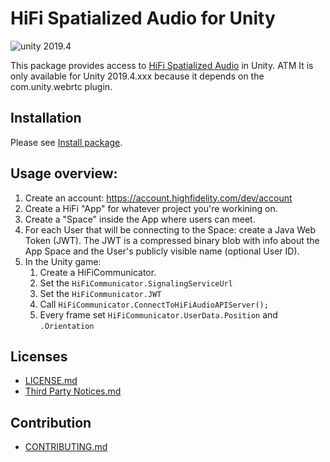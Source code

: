 # HiFi Spatialized Audio for Unity

<img src="https://img.shields.io/badge/unity-2019.4-green.svg?style=flat-square" alt="unity 2019.4">

This package provides access to [HiFi Spatialized Audio](https://www.highfidelity.com/api) in Unity.
ATM It is only available for Unity 2019.4.xxx because it depends on the com.unity.webrtc plugin.

## Installation

Please see [Install package](INSTALL.md).

## Usage overview:
1. Create an account: https://account.highfidelity.com/dev/account
1. Create a HiFi "App" for whatever project you're workining on.
1. Create a "Space" inside the App where users can meet.
1. For each User that will be connecting to the Space: create a Java Web Token (JWT).  The JWT is a compressed binary blob with info about the App Space and the User's publicly visible name (optional User ID).
1. In the Unity game:
    1. Create a HiFiCommunicator.
    1. Set the `HiFiCommunicator.SignalingServiceUrl`
    1. Set the `HiFiCommunicator.JWT`
    1. Call `HiFiCommunicator.ConnectToHiFiAudioAPIServer();`
    1. Every frame set `HiFiCommunicator.UserData.Position` and `.Orientation`

## Licenses

- [LICENSE.md](LICENSE.md)
- [Third Party Notices.md](Third_Party_Notices.md)

## Contribution
- [CONTRIBUTING.md](CONTRIBUTING.md)
